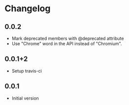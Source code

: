 # Changelog

## 0.0.2
- Mark deprecated members with @deprecated attribute
- Use "Chrome" word in the API instead of "Chromium".

## 0.0.1+2
- Setup travis-ci

## 0.0.1

- Initial version
